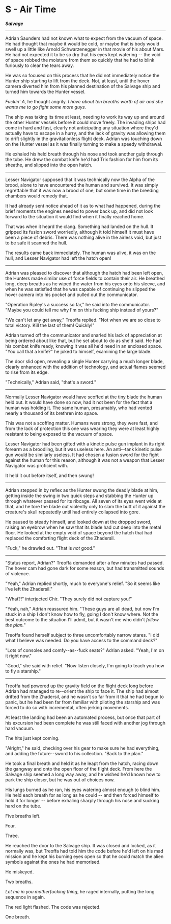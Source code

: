 # S - Air Time
***Salvage***

---

Adrian Saunders had not known what to expect from the vacuum of space.
He had thought that maybe it would be cold, or maybe that is body would
swell up a little like Arnold Schwarzenegger in that movie of his about
Mars. He had not expected it to be so dry that his eyes kept watering --
the void of space robbed the moisture from them so quickly that he had
to blink furiously to clear the tears away.

He was so focused on this process that he did not immediately notice the
Hunter ship starting to lift from the deck. Not, at least, until the
hover camera diverted him from his planned destination of the Salvage
ship and turned him towards the Hunter vessel.

*Fuckin\' A,* he thought angrily. *I have about ten breaths worth of air
and she wants me to go fight some more guys.*

The ship was taking its time at least, needing to work its way up and
around the other Hunter vessels before it could move freely. The
invading ships had come in hard and fast, clearly not anticipating any
situation where they\'d actually have to escape in a hurry, and the lack
of gravity was allowing them to drift slightly in the gravitationless
flight deck. Adrian was touching down on the Hunter vessel as it was
finally turning to make a speedy withdrawal.

He exhaled his held breath through his nose and took another gulp
through the tube. He drew the combat knife he\'d had Trix fashion for
him from its sheathe, and slipped into the open hatch.

---

Lesser Navigator supposed that it was technically now the Alpha of the
brood, alone to have encountered the human and survived. It was simply
regrettable that it was now a brood of one, but some time in the
breeding chambers would remedy that.

It had already sent notice ahead of it as to what had happened, during
the brief moments the engines needed to power back up, and did not look
forward to the situation it would find when it finally reached home.

That was when it heard the clang. Something had landed on the hull. It
gripped its fusion sword worriedly, although it told himself it must
have been a piece of debris. There was nothing alive in the airless
void, but just to be safe it scanned the hull.

The results came back immediately. The human was alive, it was on the
hull, and Lesser Navigator had left the hatch open!

---

Adrian was pleased to discover that although the hatch had been left
open, the Hunters made similar use of force fields to contain their air.
He breathed long, deep breaths as he wiped the water from his eyes onto
his sleeve, and when he was satisfied that he was capable of continuing
he slipped the hover camera into his pocket and pulled out the
communicator.

"Operation Ripley\'s a success so far," he said into the communicator.
"Maybe you could tell me why I\'m on this fucking ship instead of
yours?"

"We can\'t let any get away," Treoffa replied. "Not when we are so close
to total victory. Kill the last of them! Quickly!"

Adrian turned off the communicator and snarled his lack of appreciation
at being ordered about like that, but he set about to do as she\'d said.
He had his combat knife ready, knowing it was all he\'d need in an
enclosed space. "You call that a knife?" he joked to himself, examining
the large blade.

The door slid open, revealing a single Hunter carrying a much longer
blade, clearly enhanced with the addition of technology, and actual
flames seemed to rise from its edge.

"Technically," Adrian said, "that\'s a sword."

---

Normally Lesser Navigator would have scoffed at the tiny blade the human
held out. It would have done so now, had it not been for the fact that a
human was holding it. The same human, presumably, who had vented nearly
a thousand of its brethren into space.

This was not a scoffing matter. Humans were strong, they were fast, and
from the lack of protection this one was wearing they were at least
highly resistant to being exposed to the vacuum of space.

Lesser Navigator had been gifted with a kinetic pulse gun implant in its
right forearm as a broodling, but it was useless here. An anti--tank
kinetic pulse gun would be similarly useless. It had chosen a fusion
sword for the fight against the human for this reason, although it was
not a weapon that Lesser Navigator was proficient with.

It held it out before itself, and then swung!

---

Adrian stepped in by reflex as the Hunter swung the deadly blade at him,
getting inside the swing in two quick steps and stabbing the Hunter up
through whatever passed for its ribcage. All seven of its eyes went wide
at that, and he tore the blade out violently only to slam the butt of it
against the creature\'s skull repeatedly until had entirely collapsed
into gore.

He paused to steady himself, and looked down at the dropped sword,
raising an eyebrow when he saw that its blade had cut deep into the
metal floor. He looked at the empty void of space beyond the hatch that
had replaced the comforting flight deck of the Zhadersil.

"Fuck," he drawled out. "That is *not* good."

---

"Status report, Adrian?" Treoffa demanded after a few minutes had
passed. The hover cam had gone dark for some reason, but had transmitted
sounds of violence.

"Yeah," Adrian replied shortly, much to everyone\'s relief. "So it seems
like I\'ve left the Zhadersil."

"What?!" interjected Chir. "They surely did not capture you!"

"Yeah, nah," Adrian reassured him. "These guys are all dead, but now
I\'m stuck in a ship I don\'t know how to fly, going I don\'t know
where. Not the best outcome to the situation I\'ll admit, but it wasn\'t
me who didn\'t *follow the plan.*"

Treoffa found herself subject to three uncomfortably narrow stares. "I
did what I believe was needed. Do you have access to the command deck?"

"Lots of consoles and comfy--as--fuck seats?" Adrian asked. "Yeah, I\'m
on it right now."

"Good," she said with relief. "Now listen closely, I\'m going to teach
you how to fly a starship."

---

Treoffa had powered up the gravity field on the flight deck long before
Adrian had managed to re--orient the ship to face it. The ship had
almost drifted from the Zhadersil, and he wasn\'t so far from it that he
had begun to panic, but he had been far from familiar with piloting the
starship and was forced to do so with incremental, often jerking
movements.

At least the landing had been an automated process, but once that part
of his excursion had been complete he was still faced with another jog
through hard vacuum.

The hits just kept coming.

"Alright," he said, checking over his gear to make sure he had
everything, and adding the future--sword to his collection. "Back to the
plan."

He took a final breath and held it as he leapt from the hatch, racing
down the gangway and onto the open floor of the flight deck. From here
the Salvage ship seemed a long way away, and he wished he\'d known how
to park the ship closer, but he was out of choices now.

His lungs burned as he ran, his eyes watering almost enough to blind
him. He held each breath for as long as he could -- and then forced
himself to hold it for longer -- before exhaling sharply through his
nose and sucking hard on the tube.

Five breaths left.

Four.

Three.

He reached the door to the Salvage ship. It was closed and locked, as it
normally was, but Treoffa had told him the code before he\'d left on his
mad mission and he kept his burning eyes open so that he could match the
alien symbols against the ones he had memorised.

He miskeyed.

Two breaths.

*Let me in you motherfucking thing*, he raged internally, putting the
long sequence in again.

The red light flashed. The code was rejected.

One breath.


